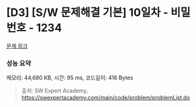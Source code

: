 # [D3] [S/W 문제해결 기본] 10일차 - 비밀번호 - 1234 

[문제 링크](https://swexpertacademy.com/main/code/problem/problemDetail.do?contestProbId=AV14_DEKAJcCFAYD) 

### 성능 요약

메모리: 44,680 KB, 시간: 95 ms, 코드길이: 416 Bytes



> 출처: SW Expert Academy, https://swexpertacademy.com/main/code/problem/problemList.do